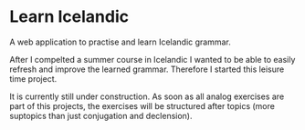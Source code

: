 # Learn Icelandic
A web application to practise and learn Icelandic grammar. 

After I compelted a summer course in Icelandic I wanted to be able to easily refresh and improve the learned grammar. 
Therefore I started this leisure time project. 

It is currently still under construction. As soon as all analog exercises are part of this projects, the exercises will be structured after topics 
(more suptopics than just conjugation and declension).  
